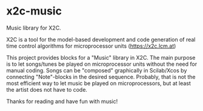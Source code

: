 # x2c-music
Music library for X2C.

X2C is a tool for the model-based development and code generation of real time control algorithms for microprocessor units (https://x2c.lcm.at)

This project provides blocks for a "Music" library in X2C. The main purpose is to let songs/tunes be played on microprocessor units without the need for manual coding. Songs can be "composed" graphically in Scilab/Xcos by connecting "Note"-blocks in the desired sequence.
Probably, that is not the most efficient way to let music be played on microprocessors, but at least the artist does not have to code.

Thanks for reading and have fun with music!
